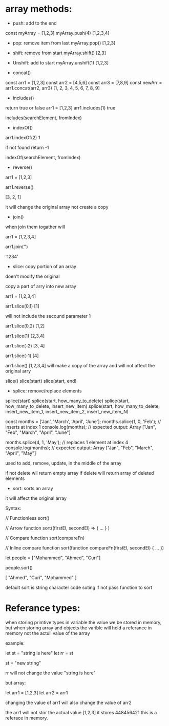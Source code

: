 # array methods:

* push: add to the end

const myArray = [1,2,3]
myArray.push(4) 
[1,2,3,4]

* pop: remove item from last
myArray.pop()
[1,2,3]

* shift: remove from start
myArray.shift()
[2,3]

* Unshift: add to start
myArray.unshift(1)
[1,2,3]

* concat()

const arr1 = [1,2,3]
const arr2 = [4,5,6]
const arr3 = [7,8,9]
const newArr = arr1.concat(arr2, arr3)
[1, 2, 3, 4, 5, 6, 7, 8, 9]


* includes()

return true or false 
arr1 = [1,2,3]
arr1.includes(1)
true

includes(searchElement, fromIndex)


* indexOf()

arr1.indexOf(2)
1

if not found return -1 

indexOf(searchElement, fromIndex)


* reverse()

arr1 = [1,2,3]

arr1.reverse()

[3, 2, 1]

it will change the original array not create a copy


* join()

when join them togather will 

 arr1 = [1,2,3,4]

arr1.join('')

'1234'

* slice:  copy portion of an array

doen't modify the original 

copy a part of arry into new array

 arr1 = [1,2,3,4]

arr1.slice(0,1)
[1]

will not include the secound parameter 1

arr1.slice(0,2)
[1,2]

arr1.slice(1)
[2,3,4]

arr1.slice(-2)
[3, 4]

arr1.slice(-1)
[4]

arr1.slice()
[1,2,3,4]  will make a copy of the array and will not affect the original arry

slice()
slice(start)
slice(start, end)


* splice: remove/replace elements

splice(start)
splice(start, how_many_to_delete)
splice(start, how_many_to_delete, insert_new_item)
splice(start, how_many_to_delete, insert_new_item_1, insert_new_item_2, insert_new_item_N)


const months = ['Jan', 'March', 'April', 'June'];
months.splice(1, 0, 'Feb');
// inserts at index 1
console.log(months);
// expected output: Array ["Jan", "Feb", "March", "April", "June"]

months.splice(4, 1, 'May');
// replaces 1 element at index 4
console.log(months);
// expected output: Array ["Jan", "Feb", "March", "April", "May"]


used to add, remove, update, in the middle of the array

if not delete wil return empty array 
if delete will return array of deleted elements


* sort: sorts an array

it will affect the original array 

Syntax:

// Functionless
sort()

// Arrow function
sort((firstEl, secondEl) => { ... } )

// Compare function
sort(compareFn)

// Inline compare function
sort(function compareFn(firstEl, secondEl) { ... })

let people = ["Mohammed", "Ahmed", "Curi"]

people.sort()

[ "Ahmed", "Curi", "Mohammed" ]

default sort is string character code soting if not pass function to sort

# Referance types: 

when storing primtive types in variable the value we be stored in memory, but when storing array and objects the varible will hold a referance in memory not the actull value of the array

example:

let st = "string is here"
let rr = st

st = "new string"

rr will not change the value "string is here"

but array:

let arr1 = [1,2,3]
let arr2 = arr1

changing the value of arr1 will also change the value of arr2 

the arr1 will not stor the actual value [1,2,3] it stores 448456421 this is a referace in memory. 

